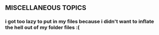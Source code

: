 ## MISCELLANEOUS TOPICS
### i got too lazy to put in my files because i didn't want to inflate the hell out of my folder files :(

